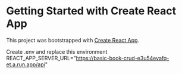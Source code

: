 # Getting Started with Create React App

This project was bootstrapped with [Create React App](https://github.com/facebook/create-react-app).

Create .env and replace this environment
REACT_APP_SERVER_URL="https://basic-book-crud-e3u54evafq-et.a.run.app/api"
